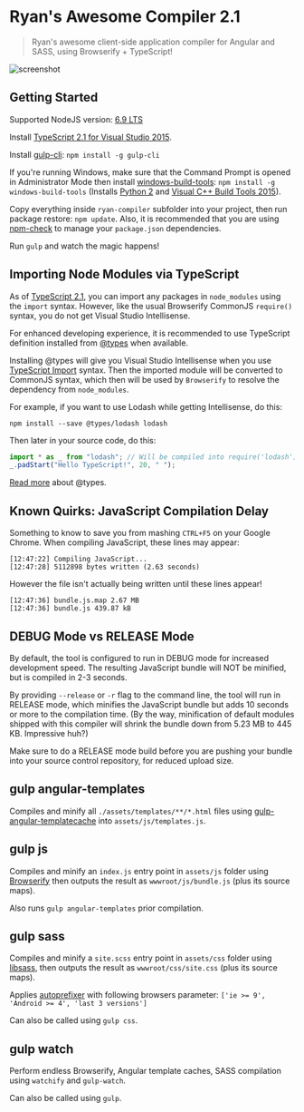 # Ryan's Awesome Compiler 2.1

> Ryan's awesome client-side application compiler for Angular and SASS, using Browserify + TypeScript!

![screenshot](https://raw.githubusercontent.com/ryanelian/ryan-compiler/master/screenshot.PNG)

## Getting Started

Supported NodeJS version: [6.9 LTS](https://nodejs.org/en/download/)

Install [TypeScript 2.1 for Visual Studio 2015](https://blogs.msdn.microsoft.com/typescript/2016/12/07/announcing-typescript-2-1/).

Install [gulp-cli](https://github.com/gulpjs/gulp/blob/master/docs/getting-started.md): `npm install -g gulp-cli`

If you're running Windows, make sure that the Command Prompt is opened in Administrator Mode then install [windows-build-tools](https://www.npmjs.com/package/windows-build-tools): `npm install -g windows-build-tools` (Installs [Python 2](https://www.python.org/downloads/) and [Visual C++ Build Tools 2015](http://landinghub.visualstudio.com/visual-cpp-build-tools)).

Copy everything inside `ryan-compiler` subfolder into your project, then run package restore: `npm update`. Also, it is recommended that you are using [npm-check](https://www.npmjs.com/package/npm-check) to manage your `package.json` dependencies.

Run `gulp` and watch the magic happens!

## Importing Node Modules via TypeScript

As of [TypeScript 2.1](https://blogs.msdn.microsoft.com/typescript/2016/12/07/announcing-typescript-2-1/), you can import any packages in `node_modules` using the `import` syntax. However, like the usual Browserify CommonJS `require()` syntax, you do not get Visual Studio Intellisense.

For enhanced developing experience, it is recommended to use TypeScript definition installed from [@types](http://microsoft.github.io/TypeSearch/) when available.

Installing @types will give you Visual Studio Intellisense when you use [TypeScript Import](https://www.typescriptlang.org/docs/handbook/modules.html) syntax. Then the imported module will be converted to CommonJS syntax, which then will be used by `Browserify` to resolve the dependency from `node_modules`.

For example, if you want to use Lodash while getting Intellisense, do this:

`npm install --save @types/lodash lodash`

Then later in your source code, do this:

```typescript
import * as _ from "lodash"; // Will be compiled into require('lodash') and then resolved by Browserify.
_.padStart("Hello TypeScript!", 20, " ");
```

[Read more](https://blogs.msdn.microsoft.com/typescript/2016/06/15/the-future-of-declaration-files/) about @types.

## Known Quirks: JavaScript Compilation Delay

Something to know to save you from mashing `CTRL+F5` on your Google Chrome. When compiling JavaScript, these lines may appear:

```
[12:47:22] Compiling JavaScript...
[12:47:28] 5112898 bytes written (2.63 seconds)
```

However the file isn't actually being written until these lines appear!

```
[12:47:36] bundle.js.map 2.67 MB
[12:47:36] bundle.js 439.87 kB
```

## DEBUG Mode vs RELEASE Mode

By default, the tool is configured to run in DEBUG mode for increased development speed. The resulting JavaScript bundle will NOT be minified, but is compiled in 2-3 seconds.

By providing `--release` or `-r` flag to the command line, the tool will run in RELEASE mode, which minifies the JavaScript bundle but adds 10 seconds or more to the compilation time. 
(By the way, minification of default modules shipped with this compiler will shrink the bundle down from 5.23 MB to 445 KB. Impressive huh?)

Make sure to do a RELEASE mode build before you are pushing your bundle into your source control repository, for reduced upload size. 

## gulp angular-templates

Compiles and minify all `./assets/templates/**/*.html` files using [gulp-angular-templatecache](https://github.com/miickel/gulp-angular-templatecache) into `assets/js/templates.js`.

## gulp js

Compiles and minify an `index.js` entry point in `assets/js` folder using [Browserify](https://github.com/substack/node-browserify) then outputs the result as `wwwroot/js/bundle.js` (plus its source maps).

Also runs `gulp angular-templates` prior compilation.

## gulp sass

Compiles and minify a `site.scss` entry point in `assets/css` folder using [libsass](https://github.com/sass/libsass), then outputs the result as `wwwroot/css/site.css` (plus its source maps).

Applies [autoprefixer](https://github.com/postcss/autoprefixer) with following browsers parameter: `['ie >= 9', 'Android >= 4', 'last 3 versions']`

Can also be called using `gulp css`.

## gulp watch

Perform endless Browserify, Angular template caches, SASS compilation using `watchify` and `gulp-watch`.

Can also be called using `gulp`.
